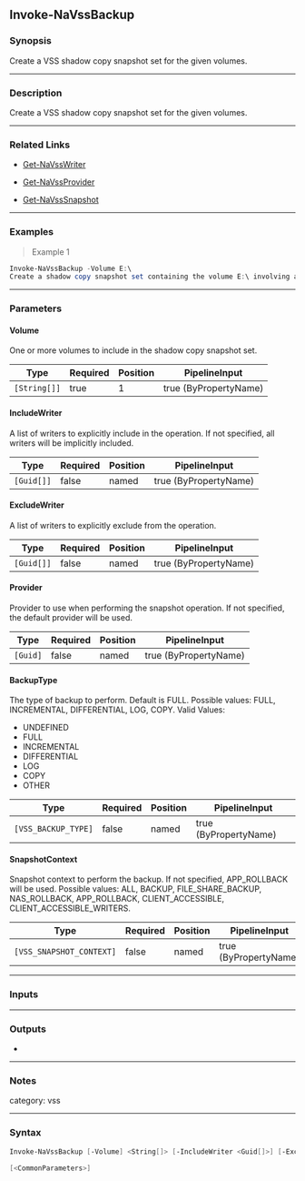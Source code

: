 Invoke-NaVssBackup
------------------

### Synopsis
Create a VSS shadow copy snapshot set for the given volumes.

---

### Description

Create a VSS shadow copy snapshot set for the given volumes.

---

### Related Links
* [Get-NaVssWriter](Get-NaVssWriter)

* [Get-NaVssProvider](Get-NaVssProvider)

* [Get-NaVssSnapshot](Get-NaVssSnapshot)

---

### Examples
> Example 1

```PowerShell
Invoke-NaVssBackup -Volume E:\
Create a shadow copy snapshot set containing the volume E:\ involving all of the available writers.
```

---

### Parameters
#### **Volume**
One or more volumes to include in the shadow copy snapshot set.

|Type        |Required|Position|PipelineInput        |
|------------|--------|--------|---------------------|
|`[String[]]`|true    |1       |true (ByPropertyName)|

#### **IncludeWriter**
A list of writers to explicitly include in the operation.  If not specified, all writers will be implicitly included.

|Type      |Required|Position|PipelineInput        |
|----------|--------|--------|---------------------|
|`[Guid[]]`|false   |named   |true (ByPropertyName)|

#### **ExcludeWriter**
A list of writers to explicitly exclude from the operation.

|Type      |Required|Position|PipelineInput        |
|----------|--------|--------|---------------------|
|`[Guid[]]`|false   |named   |true (ByPropertyName)|

#### **Provider**
Provider to use when performing the snapshot operation.  If not specified, the default provider will be used.

|Type    |Required|Position|PipelineInput        |
|--------|--------|--------|---------------------|
|`[Guid]`|false   |named   |true (ByPropertyName)|

#### **BackupType**
The type of backup to perform.  Default is FULL.  Possible values: FULL, INCREMENTAL, DIFFERENTIAL, LOG, COPY.
Valid Values:

* UNDEFINED
* FULL
* INCREMENTAL
* DIFFERENTIAL
* LOG
* COPY
* OTHER

|Type               |Required|Position|PipelineInput        |
|-------------------|--------|--------|---------------------|
|`[VSS_BACKUP_TYPE]`|false   |named   |true (ByPropertyName)|

#### **SnapshotContext**
Snapshot context to perform the backup.  If not specified, APP_ROLLBACK will be used.  Possible values: ALL, BACKUP, FILE_SHARE_BACKUP, NAS_ROLLBACK, APP_ROLLBACK, CLIENT_ACCESSIBLE, CLIENT_ACCESSIBLE_WRITERS.

|Type                    |Required|Position|PipelineInput        |
|------------------------|--------|--------|---------------------|
|`[VSS_SNAPSHOT_CONTEXT]`|false   |named   |true (ByPropertyName)|

---

### Inputs

---

### Outputs
* 

---

### Notes
category: vss

---

### Syntax
```PowerShell
Invoke-NaVssBackup [-Volume] <String[]> [-IncludeWriter <Guid[]>] [-ExcludeWriter <Guid[]>] [-Provider <Guid>] [-BackupType <VSS_BACKUP_TYPE>] [-SnapshotContext <VSS_SNAPSHOT_CONTEXT>] 
```
```PowerShell
[<CommonParameters>]
```
